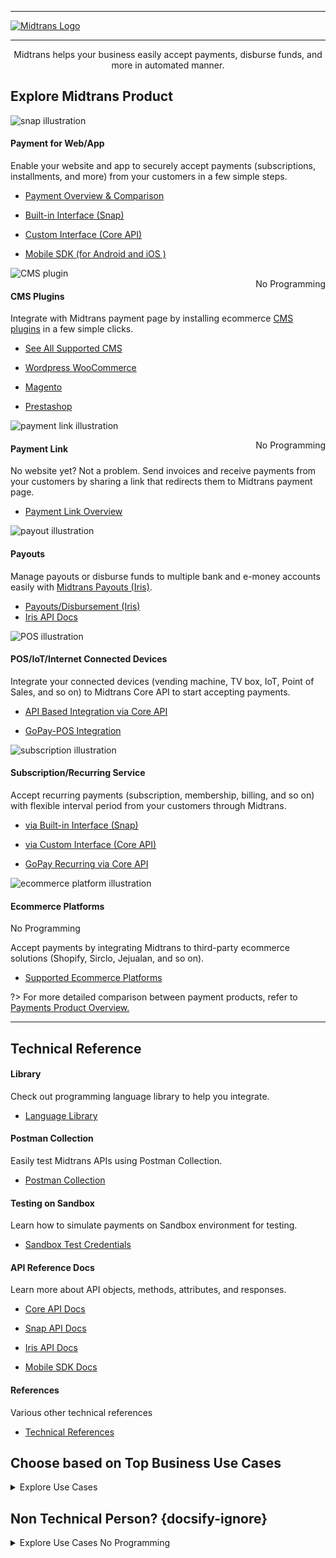 <hr>

[![Midtrans Logo](/asset/image/main/midtrans-logo.png ':size=220')](https://midtrans.com)<hr>

<div style="text-align: center;">
  
Midtrans helps your business easily accept payments, disburse funds, and more in automated manner.
</div>

## Explore Midtrans Product <!-- {docsify-ignore} -->

<div class="cards-r-2">
  <div class="my-card">

![snap illustration](/asset/image/home/home-illustration-webapp-snap.png)<br>

<h4 class="my-card-title">Payment for Web/App</h4>

Enable your website and app to securely accept payments (subscriptions, installments, and more) from your customers in a few simple steps.

- [Payment Overview & Comparison](/en/payments/overview.md)
- [Built-in Interface (Snap)](/en/snap/overview.md)
- [Custom Interface (Core API)](/en/core-api/overview.md)
- [Mobile SDK (for Android and iOS )](https://mobile-docs.midtrans.com)


  </div>
  <div class="my-card">

![CMS plugin](/asset/image/home/home-illustration-cms-plugin.png)<br>
<span class="badge badge-gray" style="float: right;">No Programming</span>
<h4 class="my-card-title">CMS Plugins</h4>

Integrate with Midtrans payment page by installing ecommerce [CMS plugins](/en/snap/with-plugins.md) in a few simple clicks.

- [See All Supported CMS](/en/snap/with-plugins.md#cms-plugins-and-extensions-supported-by-midtrans)
- [Wordpress WooCommerce](/en/snap/with-plugins.md#wordpress-woocommerce)
- [Magento](/en/snap/with-plugins.md#magento)
- [Prestashop](/en/snap/with-plugins.md#prestashop)


  </div>
  <div class="my-card">

![payment link illustration](/asset/image/home/home-illustration-mobilepaymentlink.png)<br>

<span class="badge badge-gray" style="float: right;">No Programming</span>
<h4 class="my-card-title">Payment Link</h4>

No website yet? Not a problem. Send invoices and receive payments from your customers by sharing a link that redirects them to Midtrans payment page.

- [Payment Link Overview](/en/payment-link/overview.md)
  </div>
  <div class="my-card">

![payout illustration](/asset/image/home/home-illustration-payout.png)<br>

<h4 class="my-card-title">Payouts</h4>

Manage payouts or disburse funds to multiple bank and e-money accounts easily with [Midtrans Payouts (Iris)](https://midtrans.com/product/payout).

- [Payouts/Disbursement (Iris)](/en/disbursement/overview.md)
- [Iris API Docs](https://iris-docs.midtrans.com)
  </div>
  <div class="my-card">

![POS illustration](/asset/image/home/home-illustration-pos.png)<br>

<h4 class="my-card-title">POS/IoT/Internet Connected Devices</h4>

Integrate your connected devices (vending machine, TV box, IoT, Point of Sales, and so on) to Midtrans Core API to start accepting payments.

- [API Based Integration via Core API](/en/core-api/overview.md)
- [GoPay-POS Integration](/en/other/faq/gopay-pos.md)


  </div>
  <div class="my-card">

![subscription illustration](/asset/image/home/home-illustration-subscription.png)<br>

<h4 class="my-card-title">Subscription/Recurring Service</h4>

Accept recurring payments (subscription, membership, billing, and so on) with flexible interval period from your customers through Midtrans.

- [via Built-in Interface (Snap)](/en/snap/advanced-feature.md#save-card-for-seamless-subsequent-payments)
- [via Custom Interface (Core API)](/en/core-api/advanced-features.md#recurringone-click-transaction)
- [GoPay Recurring via Core API](/en/core-api/advanced-features.md#gopay-recurringsubscription)


  </div>
  <div class="my-card">

![ecommerce platform illustration](/asset/image/home/home-illustration-ecommerce-pl.png)<br>

<h4 class="my-card-title">Ecommerce Platforms</h4>
<span class="badge badge-gray">No Programming</span>

Accept payments by integrating Midtrans to third-party ecommerce solutions (Shopify, Sirclo, Jejualan, and so on).

- [Supported Ecommerce Platforms](/en/snap/platform/overview.md)


  </div>
</div>

?> For more detailed comparison between payment products, refer to [Payments Product Overview.](/en/payments/overview.md)

<hr/>

## Technical Reference <!-- {docsify-ignore} -->

<div class="cards-r-3">
  <div class="my-card card-smaller">

<h4 class="my-card-title">Library</h4>

Check out programming language library to help you integrate.

- [Language Library](/en/technical-reference/library-plugin.md)


  </div>
  <div class="my-card card-smaller">

<h4 class="my-card-title">Postman Collection</h4>

Easily test Midtrans APIs using Postman Collection.

- [Postman Collection](/en/technical-reference/postman-collection.md)


  </div>
  <div class="my-card card-smaller">

<h4 class="my-card-title">Testing on Sandbox</h4>

Learn how to simulate payments on Sandbox environment for testing.

- [Sandbox Test Credentials](/en/technical-reference/sandbox-test.md)


  </div>
  <div class="my-card card-smaller">

<h4 class="my-card-title">API Reference Docs</h4>

Learn more about API objects, methods, attributes, and responses.

- [Core API Docs](https://api-docs.midtrans.com)
- [Snap API Docs](https://snap-docs.midtrans.com)
- [Iris API Docs](https://iris-docs.midtrans.com)
- [Mobile SDK Docs](https://mobile-docs.midtrans.com)


  </div>
  <div class="my-card card-smaller">

<h4 class="my-card-title">References</h4>

Various other technical references

- [Technical References](/en/technical-reference/overview.md)


  </div>
</div>

## Choose based on Top Business Use Cases <!-- {docsify-ignore} -->
<details>
<summary>Explore Use Cases</summary>
<article>

Here are some popular use-cases that may help you choose the best product for your business.

<h4>Accept Payment on Your E-commerce Website or App or Both</h4>

Accept payment from your customer within your website or application with Card Transaction, Bank Transfer, Direct Debit, E-Money, [and more](https://midtrans.com/payments). Choose [Beautiful Snap user interface](/en/snap/overview.md) or [Customizable Core API](/en/core-api/overview.md) to enable your website and app to accept payment securely in a few simple steps.

<h4>Subscription / Recurring Service</h4>

According to your business needs, you can charge your customer for recurring payments like subscription, membership, or billing with flexible interval period. Your customer can be automatically charged via Midtrans. Your customers don' t have to do these recurring payments manually. Recurring payment is possible via [Snap](/en/snap/advanced-feature.md#recurring-subscription-card-transaction) and [Core API](/en/core-api/advanced-features.md#recurringone-click-transaction).

> **Note**: Recurring services are available only for some specific payment channels.

<h4>Send Payment Invoices as Links</h4>

<!-- <TODO: elaborate payment link or maybe also selly?> -->
Whether you are a freelancer, service provider, teacher or have a business selling stuff on social media, you need to quickly create invoice and accept payment. You can send invoices and accept payments from your customers via [Payment Link](/en/payment-link/overview.md). All you need to do is to login to Midtrans Dashboard via browser, generate payment link, and then send the link to your customers through any messaging app of your choice.

<h4>Accept Payment on Point of Sales, Vending Machines, IoT devices</h4>

For business without a website or application platforms (vending machine, TV box, IoT, point of sales, and so on), as long as the device is connected to the Internet, it can be integrated with [Midtrans Core API](/en/core-api/overview.md) to start accepting payment on the device. With Core API, devices can easily integrate via API calls. There is [specific GoPay guide for this type of integration](/en/other/faq/gopay-pos.md).

<h4>Pay Out Users/Merchants on Your Platform</h4>

Ecommerce marketplace/platform (whether it is B2C, B2B, or any other model) that connects services/goods seller to buyer, requires solution to easily manage payout or disburse fund to huge number of sellers and buyers. We got this covered with easy to use, automation ready [Fund Disbursement System: Iris](https://midtrans.com/iris).

<h4>Pay Out Vendors/Contractors of Your Business</h4>

Owning big business (whether online, offline, or traditional business) means having to deal with a lot of vendors, contractors, and suppliers. It requires solution to easily manage and transfer of fund. We got this covered with easy to use, automation ready [Fund Disbursement System: Iris](https://midtrans.com/iris).

<h4>Pay Out Employee Payroll/Benefit Program</h4>

Paying out payroll traditionally to your employees can be complex and time consuming. Or do you want to have an employee bonus/benefit program that rewards them with e-money? You can leverage our easy to use, automation ready [Fund Disbursement System: Iris](https://midtrans.com/iris) which supports pay out to bank and e-money accounts (such as GoPay, Ovo, and so on).

<!-- < TODO:Add More Use Case> -->
<!-- Case Topup -->
</article>
</details>

## Non Technical Person? {docsify-ignore}

<details>
<summary>Explore Use Cases <span class="badge badge-gray">No Programming</span></summary>
<article>

Not familiar with programming, technical integration, and all the complexity? Here are a few ways for you to integrate with Midtrans without any technical knowledge:

<h4>Payment Link with a Few Simple Clicks</h4>

Simplest way to use Midtrans to accept payment without website or technical knowledge is via [**Payment Link**](/en/payment-link/overview.md). You only need to login via a web browser to Midtrans Dashboard, generate payment link, and then send the link to your customers.

<h4>Your Favorite Ready to Use Website CMS</h4>

You can use ready to use web Content Management System (CMS) to create online store. If you are familiar with setting up CMS (**WordPress - WooCommerce, Magento, PrestaShop, OpenCart, WHMCS**, and so on), you can install Midtrans plugin/extension to start accepting payment right away! The payment status feature on the CMS will automatically be updated in real time using the payment status provided by Midtrans. Check out [Midtrans list of supported CMS plugin/extension](/en/snap/with-plugins.md).

<h4>Your Favorite E-Commerce Solution Platform</h4>

You can also integrate Midtrans to third party e-commerce solution (**Shopify, Sirclo, Jejualan**, and so on) to start accepting payments. These third-party e-commerce solutions are user-friendly and require very minimal setup. Check out [Midtrans list of supported 3rd party Ecommerce platform](/en/snap/platform/overview.md).
</article>
</details>
